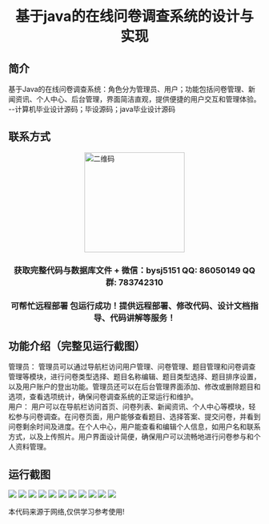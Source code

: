 <p><h1 align="center">基于java的在线问卷调查系统的设计与实现</h1></p>

## 简介
基于Java的在线问卷调查系统：角色分为管理员、用户；功能包括问卷管理、新闻资讯、个人中心、后台管理，界面简洁直观，提供便捷的用户交互和管理体验。    --计算机毕业设计源码；毕设源码；java毕业设计源码


## 联系方式
<img src="https://bs-1329754181.cos.ap-shanghai.myqcloud.com/wx.jpg" alt="二维码" style="display: block; margin: 0 auto;" width="200px">
<p><h3 align="center">获取完整代码与数据库文件 + 微信：bysj5151 QQ: 86050149 QQ群: 783742310</h3></p>
<p><h3 align="center">可帮忙远程部署 包运行成功！提供远程部署、修改代码、设计文档指导、代码讲解等服务！</h3></p>

## 功能介绍（完整见运行截图）
管理员： 管理员可以通过导航栏访问用户管理、问卷管理、题目管理和问卷调查管理等模块，进行问卷类型选择、题目名称编辑、题目类型选择、题目排序设置，以及用户账户的登出功能。管理员还可以在后台管理界面添加、修改或删除题目和选项，查看选项统计，确保问卷调查系统的正常运行和维护。     
用户： 用户可以在导航栏访问首页、问卷列表、新闻资讯、个人中心等模块，轻松参与问卷调查。在问卷页面，用户能够查看题目、选择答案、提交问卷，并看到问卷剩余时间及进度。在个人中心，用户能查看和编辑个人信息，如用户名和联系方式，以及上传照片。用户界面设计简便，确保用户可以流畅地进行问卷参与和个人资料管理。


## 运行截图
![](https://bs-1329754181.cos.ap-shanghai.myqcloud.com/spring/OnlineQuestionnaireSystemDesignAndImplementation/img/001.jpg)
![](https://bs-1329754181.cos.ap-shanghai.myqcloud.com/spring/OnlineQuestionnaireSystemDesignAndImplementation/img/002.jpg)
![](https://bs-1329754181.cos.ap-shanghai.myqcloud.com/spring/OnlineQuestionnaireSystemDesignAndImplementation/img/003.jpg)
![](https://bs-1329754181.cos.ap-shanghai.myqcloud.com/spring/OnlineQuestionnaireSystemDesignAndImplementation/img/004.jpg)
![](https://bs-1329754181.cos.ap-shanghai.myqcloud.com/spring/OnlineQuestionnaireSystemDesignAndImplementation/img/005.jpg)
![](https://bs-1329754181.cos.ap-shanghai.myqcloud.com/spring/OnlineQuestionnaireSystemDesignAndImplementation/img/006.jpg)
![](https://bs-1329754181.cos.ap-shanghai.myqcloud.com/spring/OnlineQuestionnaireSystemDesignAndImplementation/img/007.jpg)
![](https://bs-1329754181.cos.ap-shanghai.myqcloud.com/spring/OnlineQuestionnaireSystemDesignAndImplementation/img/008.jpg)
![](https://bs-1329754181.cos.ap-shanghai.myqcloud.com/spring/OnlineQuestionnaireSystemDesignAndImplementation/img/009.jpg)
![](https://bs-1329754181.cos.ap-shanghai.myqcloud.com/spring/OnlineQuestionnaireSystemDesignAndImplementation/img/010.jpg)
![](https://bs-1329754181.cos.ap-shanghai.myqcloud.com/spring/OnlineQuestionnaireSystemDesignAndImplementation/img/011.jpg)

<p>本代码来源于网络,仅供学习参考使用!</p>
